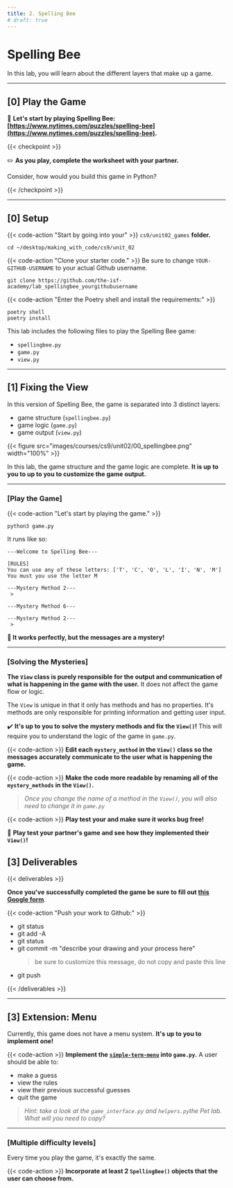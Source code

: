 ```yaml
---
title: 2. Spelling Bee
# draft: true
---
```


# Spelling Bee

In this lab, you will learn about the different layers that make up a game.

---

## [0] Play the Game



👾 **Let's start by playing Spelling Bee: [https://www.nytimes.com/puzzles/spelling-bee](https://www.nytimes.com/puzzles/spelling-bee).**

{{< checkpoint >}}

✏️ **As you play, complete the worksheet with your partner.** 

Consider, how would you build this game in Python?

{{< /checkpoint >}}

---

## [0] Setup

{{< code-action "Start by going into your" >}} `cs9/unit02_games` **folder.**
```shell
cd ~/desktop/making_with_code/cs9/unit_02
```

{{< code-action "Clone your starter code." >}} Be sure to change `YOUR-GITHUB-USERNAME` to your actual Github username.
```shell
git clone https://github.com/the-isf-academy/lab_spellingbee_yourgithubusername
```


{{< code-action "Enter the Poetry shell and install the requirements:" >}}
```shell
poetry shell
poetry install
```

This lab includes the following files to play the Spelling Bee game:
- `spellingbee.py`
- `game.py`
- `view.py`

---

## [1] Fixing the View 

In this version of Spelling Bee, the game is separated into 3 distinct layers:
- game structure (`spellingbee.py`)
- game logic (`game.py`)
- game output (`view.py`)

{{< figure src="images/courses/cs9/unit02/00_spellingbee.png" width="100%" >}}

In this lab, the game structure and the game logic are complete. **It is up to you to up to you to customize the game output.**

---

### [Play the Game]

{{< code-action "Let's start by playing the game." >}} 

```shell
python3 game.py
```

It runs like so:
```shell 
---Welcome to Spelling Bee---

[RULES]
You can use any of these letters: ['T', 'C', 'O', 'L', 'I', 'N', 'M']
You must you use the letter M

---Mystery Method 2---
 > 

---Mystery Method 6---

---Mystery Method 2---
 > 
```

**🤔 It works perfectly, but the messages are a mystery!**

---

### [Solving the Mysteries]

**The `View` class is purely responsible for the output and communication of what is happening in the game with the user.** It does not affect the game flow or logic. 

The `View` is unique in that it only has methods and has no properties. It's methods are only responsible for printing information and getting user input. 

✔️ **It's up to you to solve the mystery methods and fix the `View()`!** This will require you to understand the logic of the game in `game.py`. 

{{< code-action >}} **Edit each `mystery_method` in the `View()` class so the messages accurately communicate to the user what is happening the game.** 

{{< code-action >}} **Make the code more readable by renaming all of the `mystery_methods` in the `View()`.** 
> *Once you change the name of a method in the `View()`, you will also need to change it in `game.py`*

{{< code-action >}} **Play test your and make sure it works bug free!** 

👾 **Play test your partner's game and see how they implemented their `View()`!** 


## [3] Deliverables


{{< deliverables  >}}

**Once you've successfully completed the game be sure to fill out [this Google form](https://docs.google.com/forms/d/e/1FAIpQLScul5QUTuRN2MQUlX2rwvpCnxARWolbrP3R045kwjUsNXuN3g/viewform?usp=sf_link)**.


{{< code-action "Push your work to Github:" >}}
- git status
- git add -A
- git status
- git commit -m "describe your drawing and your process here"
  > be sure to customize this message, do not copy and paste this line
- git push

{{< /deliverables >}}


---

## [3] Extension: Menu


Currently, this game does not have a menu system. **It's up to you to implement one!**


{{< code-action >}} **Implement the [`simple-term-menu`](https://pypi.org/project/simple-term-menu/) into `game.py`.** A user should be able to:

- make a guess
- view the rules 
- view their previous successful guesses
- quit the game

> *Hint: take a look at the `game_interface.py` and `helpers.py`the Pet lab. What will you need to copy?*

---

### [Multiple difficulty levels]

Every time you play the game, it's exactly the same. 

{{< code-action >}} **Incorporate at least 2 `SpellingBee()` objects that the user can choose from.** 







